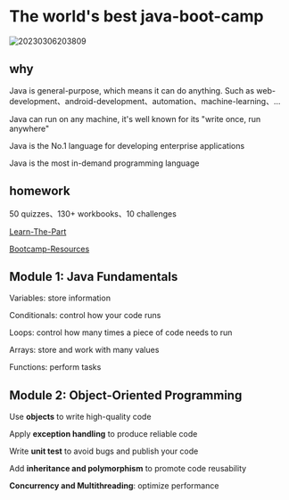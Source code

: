 # The world's best java-boot-camp

![20230306203809](https://aliyun-oss-lpj.oss-cn-qingdao.aliyuncs.com/images/by-clipboard/20230306203809.png)

## why

Java is general-purpose, which means it can do anything. Such as web-development、android-development、automation、machine-learning、...

Java can run on any machine, it's well known for its "write once, run anywhere"

Java is the No.1 language for developing enterprise applications

Java is the most in-demand programming language

## homework

50 quizzes、130+ workbooks、10 challenges

[Learn-The-Part](https://www.learnthepart.com/course/2dfda34d-6bbc-4bd5-8f45-d5999de2f514/a0d30d63-16f5-4702-992a-77b560cbeddd)

[Bootcamp-Resources](https://github.com/rslim087a/Java-Bootcamp-Resources)

## Module 1: Java Fundamentals

Variables: store information

Conditionals: control how your code runs

Loops: control how many times a piece of code needs to run

Arrays: store and work with many values

Functions: perform tasks

## Module 2: Object-Oriented Programming

Use **objects** to write high-quality code

Apply **exception handling** to produce reliable code

Write **unit test** to avoid bugs and publish your code

Add **inheritance and polymorphism** to promote code reusability

**Concurrency and Multithreading**: optimize performance

